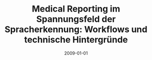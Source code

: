 ---
abstract: ''
authors:
- Anton Freudensprung
date: '2009-01-01'
featured: false
links:
- name: Publik
  url: https://publik.tuwien.ac.at/showentry.php?ID=183662&lang=2
publication_types:
- '7'
publishDate: '2009-01-01'
title: 'Medical Reporting im Spannungsfeld der Spracherkennung: Workflows und technische
  Hintergründe'
url_pdf: ''
---